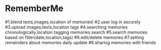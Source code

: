 # RememberMe

#1.blend texts,images,location of memories!
#2.user log in securely
#3.upload images,texts,location tags
#4.searching memories chronologically,location tagging memories search
#5.search memories based on filter(date,location,tags)
#6.edit/delete memories
#7.setting remainders about memories daily update
#8.sharing memories with friends
